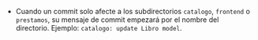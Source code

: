 - Cuando un commit solo afecte a los subdirectorios `catalogo`, `frontend` o `prestamos`, su mensaje de commit empezará por el nombre del directorio. Ejemplo: `catalogo: update Libro model`.
